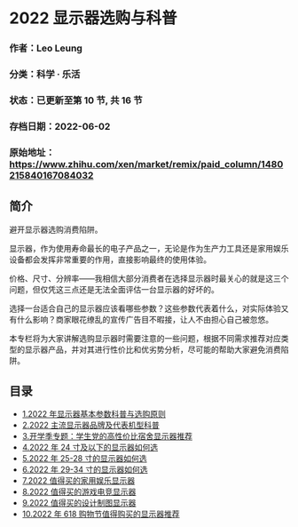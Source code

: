 # 2022 显示器选购与科普

### 作者：Leo Leung

### 分类：科学 · 乐活

### 状态：已更新至第 10 节, 共 16 节

### 存档日期：2022-06-02

### 原始地址：https://www.zhihu.com/xen/market/remix/paid_column/1480215840167084032


## 简介
避开显示器选购消费陷阱。


显示器，作为使用寿命最长的电子产品之一，无论是作为生产力工具还是家用娱乐设备都会发挥非常重要的作用，直接影响最终的使用体验。


价格、尺寸、分辨率——我相信大部分消费者在选择显示器时最关心的就是这三个问题，但仅凭这三点还是无法全面评估一台显示器的好坏的。


选择一台适合自己的显示器应该看哪些参数？这些参数代表着什么，对实际体验又有什么影响？商家眼花缭乱的宣传广告目不暇接，让人不由担心自己被忽悠。


本专栏将为大家讲解选购显示器时需要注意的一些问题，根据不同需求推荐对应类型的显示器产品，并对其进行性价比和优劣势分析，尽可能的帮助大家避免消费陷阱。




## 目录
- [1.2022 年显示器基本参数科普与选购原则](1.2022%20年显示器基本参数科普与选购原则.md)
- [2.2022 主流显示器品牌及代表机型科普](2.2022%20主流显示器品牌及代表机型科普.md)
- [3.开学季专题：学生党的高性价比宿舍显示器推荐](3.开学季专题：学生党的高性价比宿舍显示器推荐.md)
- [4.2022 年 24 寸及以下的显示器如何选](4.2022%20年%2024%20寸及以下的显示器如何选.md)
- [5.2022 年 25-28 寸的显示器如何选](5.2022%20年%2025-28%20寸的显示器如何选.md)
- [6.2022 年 29-34 寸的显示器如何选](6.2022%20年%2029-34%20寸的显示器如何选.md)
- [7.2022 值得买的家用娱乐显示器](7.2022%20值得买的家用娱乐显示器.md)
- [8.2022 值得买的游戏电竞显示器](8.2022%20值得买的游戏电竞显示器.md)
- [9.2022 值得买的设计制图显示器](9.2022%20值得买的设计制图显示器.md)
- [10.2022 年 618 购物节值得购买的显示器推荐](10.2022%20年%20618%20购物节值得购买的显示器推荐.md)